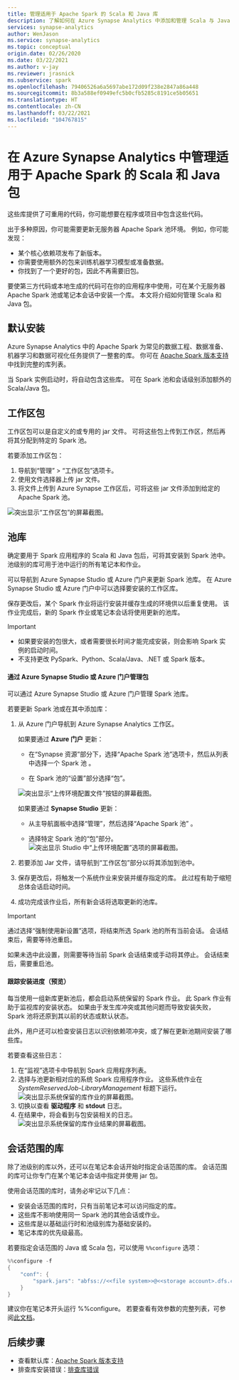 ```yaml
---
title: 管理适用于 Apache Spark 的 Scala 和 Java 库
description: 了解如何在 Azure Synapse Analytics 中添加和管理 Scala 与 Java 库。
services: synapse-analytics
author: WenJason
ms.service: synapse-analytics
ms.topic: conceptual
origin.date: 02/26/2020
ms.date: 03/22/2021
ms.author: v-jay
ms.reviewer: jrasnick
ms.subservice: spark
ms.openlocfilehash: 79406526a6a5697abe172d09f238e2847a86a448
ms.sourcegitcommit: 8b3a588ef0949efc5b0cfb5285c8191ce5b05651
ms.translationtype: HT
ms.contentlocale: zh-CN
ms.lasthandoff: 03/22/2021
ms.locfileid: "104767815"
---
```

# <a name="manage-scala-and-java-packages-for-apache-spark-in-azure-synapse-analytics"></a>在 Azure Synapse Analytics 中管理适用于 Apache Spark 的 Scala 和 Java 包

这些库提供了可重用的代码，你可能想要在程序或项目中包含这些代码。 

出于多种原因，你可能需要更新无服务器 Apache Spark 池环境。 例如，你可能发现：
- 某个核心依赖项发布了新版本。
- 你需要使用额外的包来训练机器学习模型或准备数据。
- 你找到了一个更好的包，因此不再需要旧包。

要使第三方代码或本地生成的代码可在你的应用程序中使用，可在某个无服务器 Apache Spark 池或笔记本会话中安装一个库。 本文将介绍如何管理 Scala 和 Java 包。

## <a name="default-installation"></a>默认安装
Azure Synapse Analytics 中的 Apache Spark 为常见的数据工程、数据准备、机器学习和数据可视化任务提供了一整套的库。 你可在 [Apache Spark 版本支持](apache-spark-version-support.md)中找到完整的库列表。 

当 Spark 实例启动时，将自动包含这些库。 可在 Spark 池和会话级别添加额外的 Scala/Java 包。

## <a name="workspace-packages"></a>工作区包
工作区包可以是自定义的或专用的 jar 文件。 可将这些包上传到工作区，然后再将其分配到特定的 Spark 池。

若要添加工作区包：
1. 导航到“管理” > “工作区包”选项卡。 
2. 使用文件选择器上传 jar 文件。
3. 将文件上传到 Azure Synapse 工作区后，可将这些 jar 文件添加到给定的 Apache Spark 池。

![突出显示“工作区包”的屏幕截图。](./media/apache-spark-azure-portal-add-libraries/studio-add-workspace-package.png "查看工作区包")

## <a name="pool-libraries"></a>池库
确定要用于 Spark 应用程序的 Scala 和 Java 包后，可将其安装到 Spark 池中。 池级别的库可用于池中运行的所有笔记本和作业。

可以导航到 Azure Synapse Studio 或 Azure 门户来更新 Spark 池库。 在 Azure Synapse Studio 或 Azure 门户中可以选择要安装的工作区库。 

保存更改后，某个 Spark 作业将运行安装并缓存生成的环境供以后重复使用。 该作业完成后，新的 Spark 作业或笔记本会话将使用更新的池库。 

> [!IMPORTANT]
> - 如果要安装的包很大，或者需要很长时间才能完成安装，则会影响 Spark 实例的启动时间。
> - 不支持更改 PySpark、Python、Scala/Java、.NET 或 Spark 版本。

#### <a name="manage-packages-from-azure-synapse-studio-or-azure-portal"></a>通过 Azure Synapse Studio 或 Azure 门户管理包
可以通过 Azure Synapse Studio 或 Azure 门户管理 Spark 池库。 

若要更新 Spark 池或在其中添加库：
1. 从 Azure 门户导航到 Azure Synapse Analytics 工作区。

    如果要通过 **Azure 门户** 更新：

    - 在“Synapse 资源”部分下，选择“Apache Spark 池”选项卡，然后从列表中选择一个 Spark 池 。
     
    - 在 Spark 池的“设置”部分选择“包”。 
  
    ![突出显示“上传环境配置文件”按钮的屏幕截图。](./media/apache-spark-azure-portal-add-libraries/apache-spark-add-library-azure.png "添加 Python 库")
   
    如果要通过 **Synapse Studio** 更新：
    - 从主导航面板中选择“管理”，然后选择“Apache Spark 池” 。

    - 选择特定 Spark 池的“包”部分。
    ![突出显示 Studio 中“上传环境配置”选项的屏幕截图。](./media/apache-spark-azure-portal-add-libraries/studio-update-libraries.png "通过 Studio 添加 Python 库")
   
2. 若要添加 Jar 文件，请导航到“工作区包”部分以将其添加到池中。 
3. 保存更改后，将触发一个系统作业来安装并缓存指定的库。 此过程有助于缩短总体会话启动时间。 
4. 成功完成该作业后，所有新会话将选取更新的池库。

> [!IMPORTANT]
> 通过选择“强制使用新设置”选项，将结束所选 Spark 池的所有当前会话。 会话结束后，需要等待池重启。 
>
> 如果未选中此设置，则需要等待当前 Spark 会话结束或手动将其停止。 会话结束后，需要重启池。

#### <a name="track-installation-progress-preview"></a>跟踪安装进度（预览）
每当使用一组新库更新池后，都会启动系统保留的 Spark 作业。 此 Spark 作业有助于监视库的安装状态。 如果由于发生库冲突或其他问题而导致安装失败，Spark 池将还原到其以前的状态或默认状态。 

此外，用户还可以检查安装日志以识别依赖项冲突，或了解在更新池期间安装了哪些库。

若要查看这些日志：
1. 在“监视”选项卡中导航到 Spark 应用程序列表。 
2. 选择与池更新相对应的系统 Spark 应用程序作业。 这些系统作业在 *SystemReservedJob-LibraryManagement* 标题下运行。
   ![突出显示系统保留的库作业的屏幕截图。](./media/apache-spark-azure-portal-add-libraries/system-reserved-library-job.png "查看系统库作业")
3. 切换以查看 **驱动程序** 和 **stdout** 日志。 
4. 在结果中，将会看到与包安装相关的日志。
    ![突出显示系统保留的库作业结果的屏幕截图。](./media/apache-spark-azure-portal-add-libraries/system-reserved-library-job-results.png "查看系统库作业进度")

## <a name="session-scoped-libraries"></a>会话范围的库 
除了池级别的库以外，还可以在笔记本会话开始时指定会话范围的库。  会话范围的库可让你专门在某个笔记本会话中指定并使用 jar 包。 

使用会话范围的库时，请务必牢记以下几点：
   - 安装会话范围的库时，只有当前笔记本可以访问指定的库。 
   - 这些库不影响使用同一 Spark 池的其他会话或作业。 
   - 这些库是以基础运行时和池级别库为基础安装的。 
   - 笔记本库的优先级最高。

若要指定会话范围的 Java 或 Scala 包，可以使用 ```%%configure``` 选项：

```scala
%%configure -f
{
    "conf": {
        "spark.jars": "abfss://<<file system>>@<<storage account>.dfs.core.chinacloudapi.cn/<<path to JAR file>>",
    }
}
```

建议你在笔记本开头运行 %%configure。 若要查看有效参数的完整列表，可参阅[此文档](https://github.com/cloudera/livy#request-body)。

## <a name="next-steps"></a>后续步骤
- 查看默认库：[Apache Spark 版本支持](apache-spark-version-support.md)
- 排查库安装错误：[排查库错误](apache-spark-troubleshoot-library-errors.md)
